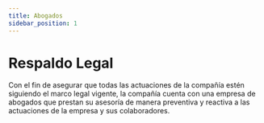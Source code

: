 ```yaml
---
title: Abogados
sidebar_position: 1
---
```


# Respaldo Legal

Con el fin de asegurar que todas las actuaciones de la compañía estén siguiendo el marco legal vigente, la compañía cuenta con una empresa de abogados que prestan su asesoría de manera preventiva y reactiva a las actuaciones de la empresa y sus colaboradores.